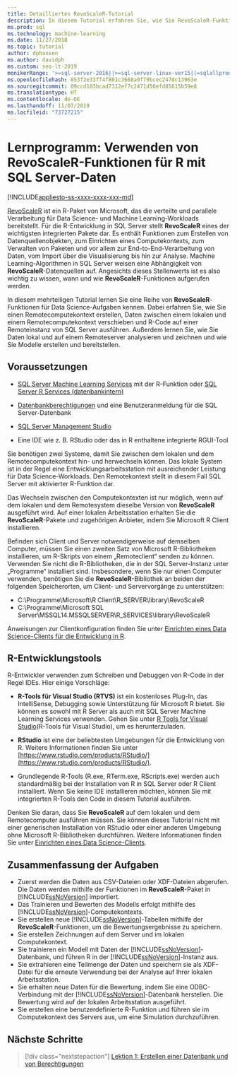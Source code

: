 ```yaml
---
title: Detailliertes RevoScaleR-Tutorial
description: In diesem Tutorial erfahren Sie, wie Sie RevoScaleR-Funktionen mithilfe der R-Integration von SQL Server-Machine Learning aufrufen.
ms.prod: sql
ms.technology: machine-learning
ms.date: 11/27/2018
ms.topic: tutorial
author: dphansen
ms.author: davidph
ms.custom: seo-lt-2019
monikerRange: '>=sql-server-2016||>=sql-server-linux-ver15||=sqlallproducts-allversions'
ms.openlocfilehash: 853f2e33ff4f801c3668a9f79bcec247dc13963e
ms.sourcegitcommit: 09ccd103bcad7312ef7c2471d50efd85615b59e8
ms.translationtype: HT
ms.contentlocale: de-DE
ms.lasthandoff: 11/07/2019
ms.locfileid: "73727215"
---
```

# <a name="tutorial-use-revoscaler-r-functions-with-sql-server-data"></a>Lernprogramm: Verwenden von RevoScaleR-Funktionen für R mit SQL Server-Daten
[!INCLUDE[appliesto-ss-xxxx-xxxx-xxx-md](../../includes/appliesto-ss-xxxx-xxxx-xxx-md.md)]

[RevoScaleR](https://docs.microsoft.com/machine-learning-server/r-reference/revoscaler/revoscaler) ist ein R-Paket von Microsoft, das die verteilte und parallele Verarbeitung für Data Science- und Machine Learning-Workloads bereitstellt. Für die R-Entwicklung in SQL Server stellt **RevoScaleR** eines der wichtigsten integrierten Pakete dar. Es enthält Funktionen zum Erstellen von Datenquellenobjekten, zum Einrichten eines Computekontexts, zum Verwalten von Paketen und vor allem zur End-to-End-Verarbeitung von Daten, vom Import über die Visualisierung bis hin zur Analyse. Machine Learning-Algorithmen in SQL Server weisen eine Abhängigkeit von **RevoScaleR**-Datenquellen auf. Angesichts dieses Stellenwerts ist es also wichtig zu wissen, wann und wie **RevoScaleR**-Funktionen aufgerufen werden. 

In diesem mehrteiligen Tutorial lernen Sie eine Reihe von **RevoScaleR**-Funktionen für Data Science-Aufgaben kennen. Dabei erfahren Sie, wie Sie einen Remotecomputekontext erstellen, Daten zwischen einem lokalen und einem Remotecomputekontext verschieben und R-Code auf einer Remoteinstanz von SQL Server ausführen. Außerdem lernen Sie, wie Sie Daten lokal und auf einem Remoteserver analysieren und zeichnen und wie Sie Modelle erstellen und bereitstellen.

## <a name="prerequisites"></a>Voraussetzungen

+ [SQL Server Machine Learning Services](../install/sql-machine-learning-services-windows-install.md) mit der R-Funktion oder [SQL Server R Services (datenbankintern)](../install/sql-r-services-windows-install.md)
  
+ [Datenbankberechtigungen](../security/user-permission.md) und eine Benutzeranmeldung für die SQL Server-Datenbank

+ [SQL Server Management Studio](https://docs.microsoft.com/sql/ssms/download-sql-server-management-studio-ssms)

+ Eine IDE wie z. B. RStudio oder das in R enthaltene integrierte RGUI-Tool

Sie benötigen zwei Systeme, damit Sie zwischen dem lokalen und dem Remotecomputekontext hin- und herwechseln können. Das lokale System ist in der Regel eine Entwicklungsarbeitsstation mit ausreichender Leistung für Data Science-Workloads. Den Remotekontext stellt in diesem Fall SQL Server mit aktivierter R-Funktion dar. 

Das Wechseln zwischen den Computekontexten ist nur möglich, wenn auf dem lokalen und dem Remotesystem dieselbe Version von **RevoScaleR** ausgeführt wird. Auf einer lokalen Arbeitsstation erhalten Sie die **RevoScaleR**-Pakete und zugehörigen Anbieter, indem Sie Microsoft R Client installieren.

Befinden sich Client und Server notwendigerweise auf demselben Computer, müssen Sie einen zweiten Satz von Microsoft R-Bibliotheken installieren, um R-Skripts von einem „Remoteclient“ senden zu können. Verwenden Sie nicht die R-Bibliotheken, die in der SQL Server-Instanz unter „Programme“ installiert sind. Insbesondere, wenn Sie nur einen Computer verwenden, benötigen Sie die **RevoScaleR**-Bibliothek an beiden der folgenden Speicherorten, um Client- und Servervorgänge zu unterstützen:

+ C:\Programme\Microsoft\R Client\R_SERVER\library\RevoScaleR 
+ C:\Programme\Microsoft SQL Server\MSSQL14.MSSQLSERVER\R_SERVICES\library\RevoScaleR

Anweisungen zur Clientkonfiguration finden Sie unter [Einrichten eines Data Science-Clients für die Entwicklung in R](../r/set-up-a-data-science-client.md).


## <a name="r-development-tools"></a>R-Entwicklungstools

R-Entwickler verwenden zum Schreiben und Debuggen von R-Code in der Regel IDEs. Hier einige Vorschläge:

- **R-Tools für Visual Studio (RTVS)** ist ein kostenloses Plug-In, das IntelliSense, Debugging sowie Unterstützung für Microsoft R bietet. Sie können es sowohl mit R Server als auch mit SQL Server Machine Learning Services verwenden. Gehen Sie unter [R Tools for Visual Studio](https://www.visualstudio.com/vs/rtvs/)(R-Tools für Visual Studio), um es herunterzuladen.

- **RStudio** ist eine der beliebtesten Umgebungen für die Entwicklung von R. Weitere Informationen finden Sie unter [https://www.rstudio.com/products/RStudio/](https://www.rstudio.com/products/RStudio/).

- Grundlegende R-Tools (R.exe, RTerm.exe, RScripts.exe) werden auch standardmäßig bei der Installation von R in SQL Server oder R Client installiert. Wenn Sie keine IDE installieren möchten, können Sie mit integrierten R-Tools den Code in diesem Tutorial ausführen.

Denken Sie daran, dass Sie **RevoScaleR** auf dem lokalen und dem Remotecomputer ausführen müssen. Sie können dieses Tutorial nicht mit einer generischen Installation von RStudio oder einer anderen Umgebung ohne Microsoft R-Bibliotheken durchführen. Weitere Informationen finden Sie unter [Einrichten eines Data Science-Clients](../r/set-up-a-data-science-client.md).

## <a name="summary-of-tasks"></a>Zusammenfassung der Aufgaben

+ Zuerst werden die Daten aus CSV-Dateien oder XDF-Dateien abgerufen. Die Daten werden mithilfe der Funktionen im **RevoScaleR**-Paket in [!INCLUDE[ssNoVersion](../../includes/ssnoversion-md.md)] importiert.
+ Das Trainieren und Bewerten des Modells erfolgt mithilfe des [!INCLUDE[ssNoVersion](../../includes/ssnoversion-md.md)]-Computekontexts. 
+ Sie erstellen neue [!INCLUDE[ssNoVersion](../../includes/ssnoversion-md.md)]-Tabellen mithilfe der **RevoScaleR**-Funktionen, um die Bewertungsergebnisse zu speichern.
+ Sie erstellen Zeichnungen auf dem Server und im lokalen Computekontext.
+ Sie trainieren ein Modell mit Daten der [!INCLUDE[ssNoVersion](../../includes/ssnoversion-md.md)]-Datenbank, und führen R in der [!INCLUDE[ssNoVersion](../../includes/ssnoversion-md.md)]-Instanz aus.
+ Sie extrahieren eine Teilmenge der Daten und speichern sie als XDF-Datei für die erneute Verwendung bei der Analyse auf Ihrer lokalen Arbeitsstation.
+ Sie erhalten neue Daten für die Bewertung, indem Sie eine ODBC-Verbindung mit der [!INCLUDE[ssNoVersion](../../includes/ssnoversion-md.md)]-Datenbank herstellen. Die Bewertung wird auf der lokalen Arbeitsstation ausgeführt.
+ Sie erstellen eine benutzerdefinierte R-Funktion und führen sie im Computekontext des Servers aus, um eine Simulation durchzuführen.

## <a name="next-steps"></a>Nächste Schritte

> [!div class="nextstepaction"]
> [Lektion 1: Erstellen einer Datenbank und von Berechtigungen](deepdive-work-with-sql-server-data-using-r.md)